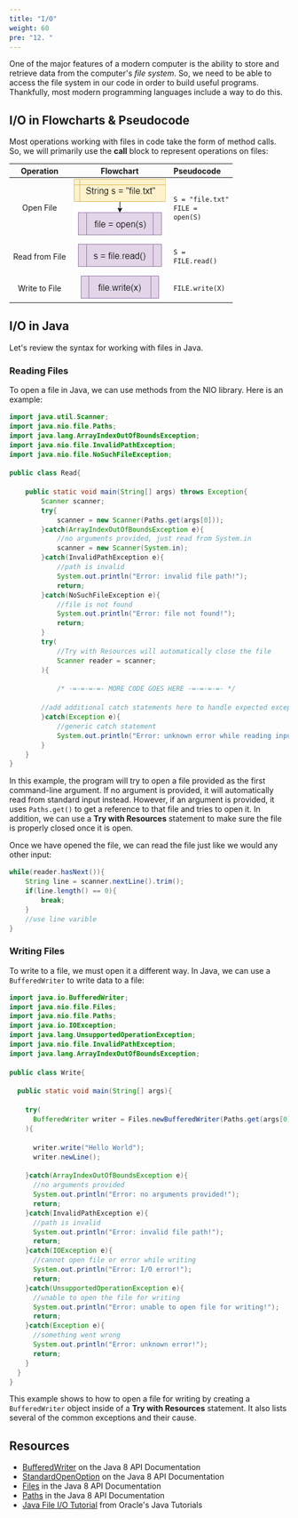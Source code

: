 ```yaml
---
title: "I/O"
weight: 60
pre: "12. "
---
```

One of the major features of a modern computer is the ability to store and retrieve data from the computer's _file system_. So, we need to be able to access the file system in our code in order to build useful programs. Thankfully, most modern programming languages include a way to do this.

## I/O in Flowcharts & Pseudocode

Most operations working with files in code take the form of method calls. So, we will primarily use the **call** block to represent operations on files:

| Operation | Flowchart | Pseudocode |
|:---------:|:---------:|:-----------|
| Open File | ![Open File Flowchart Block](/images/1/1.3.x.12.file1.png) | <pre><code>S = "file.txt"<br>FILE = open(S)</code></pre> |
| Read from File | ![Read from File Flowchart Block](/images/1/1.3.x.12.file2.png) | <pre><code>S = FILE.read()</code></pre> |
| Write to File | ![Write to File Flowchart Blocks](/images/1/1.3.x.12.file3.png) | <pre><code>FILE.write(X)</code></pre> |

## I/O in Java

Let's review the syntax for working with files in Java.

### Reading Files

To open a file in Java, we can use methods from the NIO library. Here is an example:

```java
import java.util.Scanner;
import java.nio.file.Paths;
import java.lang.ArrayIndexOutOfBoundsException;
import java.nio.file.InvalidPathException;
import java.nio.file.NoSuchFileException;

public class Read{
  
    public static void main(String[] args) throws Exception{
        Scanner scanner;
        try{
            scanner = new Scanner(Paths.get(args[0]));
        }catch(ArrayIndexOutOfBoundsException e){
            //no arguments provided, just read from System.in
            scanner = new Scanner(System.in);
        }catch(InvalidPathException e){
            //path is invalid
            System.out.println("Error: invalid file path!");
            return;
        }catch(NoSuchFileException e){
            //file is not found
            System.out.println("Error: file not found!");
            return;
        }
        try(
            //Try with Resources will automatically close the file
            Scanner reader = scanner;
        ){

            /* -=-=-=-=- MORE CODE GOES HERE -=-=-=-=- */

        //add additional catch statements here to handle expected exceptions
        }catch(Exception e){
            //generic catch statement
            System.out.println("Error: unknown error while reading input!");
        }
    }
}
```

In this example, the program will try to open a file provided as the first command-line argument. If no argument is provided, it will automatically read from standard input instead. However, if an argument is provided, it uses `Paths.get()` to get a reference to that file and tries to open it. In addition, we can use a **Try with Resources** statement to make sure the file is properly closed once it is open.

Once we have opened the file, we can read the file just like we would any other input:

```java
while(reader.hasNext()){
    String line = scanner.nextLine().trim();
    if(line.length() == 0){
        break;
    }
    //use line varible
}
```

### Writing Files

To write to a file, we must open it a different way. In Java, we can use a `BufferedWriter` to write data to a file:

```java
import java.io.BufferedWriter;
import java.nio.file.Files;
import java.nio.file.Paths;
import java.io.IOException;
import java.lang.UnsupportedOperationException;
import java.nio.file.InvalidPathException;
import java.lang.ArrayIndexOutOfBoundsException;

public class Write{

  public static void main(String[] args){
  
    try(
      BufferedWriter writer = Files.newBufferedWriter(Paths.get(args[0]));
    ){
   
      writer.write("Hello World");
      writer.newLine();
   
    }catch(ArrayIndexOutOfBoundsException e){
      //no arguments provided
      System.out.println("Error: no arguments provided!");
      return;
    }catch(InvalidPathException e){
      //path is invalid
      System.out.println("Error: invalid file path!");
      return;
    }catch(IOException e){
      //cannot open file or error while writing
      System.out.println("Error: I/O error!");
      return;
    }catch(UnsupportedOperationException e){
      //unable to open the file for writing
      System.out.println("Error: unable to open file for writing!");
      return;
    }catch(Exception e){
      //something went wrong
      System.out.println("Error: unknown error!");
      return;
    }
  }
}
```

This example shows to how to open a file for writing by creating a `BufferedWriter` object inside of a **Try with Resources** statement. It also lists several of the common exceptions and their cause. 

## Resources

* [BufferedWriter](https://docs.oracle.com/javase/8/docs/api/java/io/BufferedWriter.html) on the Java 8 API Documentation
* [StandardOpenOption](https://docs.oracle.com/javase/8/docs/api/java/nio/file/StandardOpenOption.html) on the Java 8 API Documentation
* [Files](https://docs.oracle.com/javase/8/docs/api/java/nio/file/Files.html) in the Java 8 API Documentation
* [Paths](https://docs.oracle.com/javase/8/docs/api/java/nio/file/Paths.html) in the Java 8 API Documentation
* [Java File I/O Tutorial](https://docs.oracle.com/javase/tutorial/essential/io/fileio.html) from Oracle's Java Tutorials
